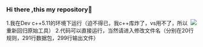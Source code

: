 ### Hi there ,this my repository👋

<!--
**gudiffany/gudiffany** is a ✨ _special_ ✨ repository because its `README.md` (this file) appears on your GitHub profile.

Here are some ideas to get you started:

- 🔭 I’m currently working on ...
- 🌱 I’m currently learning ...
- 👯 I’m looking to collaborate on ...
- 🤔 I’m looking for help with ...
- 💬 Ask me about ...
- 📫 How to reach me: ...
- 😄 Pronouns: ...
- ⚡ Fun fact: ...
-->
<img align="right" src="https://github-readme-stats.vercel.app/api?username=gudiffany&show_icons=true">

1.我在Dev c++5.11的环境下运行（迫不得已，我c++库炸了，vs用不了，所以重新回归原始工具）
2.代码可以直接运行，当然请进入修改文件名（分别在20行规则，291行数据包，299行输出文件）
